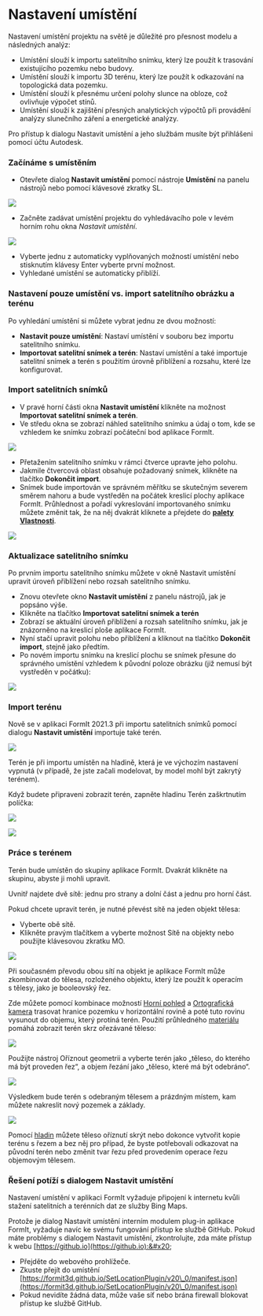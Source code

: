 # Nastavení umístění

Nastavení umístění projektu na světě je důležité pro přesnost modelu a následných analýz:

* Umístění slouží k importu satelitního snímku, který lze použít k trasování existujícího pozemku nebo budovy.
* Umístění slouží k importu 3D terénu, který lze použít k odkazování na topologická data pozemku.
* Umístění slouží k přesnému určení polohy slunce na obloze, což ovlivňuje výpočet stínů.
* Umístění slouží k zajištění přesných analytických výpočtů při provádění analýzy slunečního záření a energetické analýzy.

Pro přístup k dialogu Nastavit umístění a jeho službám musíte být přihlášeni pomocí účtu Autodesk.

### Začínáme s umístěním

* Otevřete dialog **Nastavit umístění** pomocí nástroje **Umístění** na panelu nástrojů nebo pomocí klávesové zkratky SL.

![](<../.gitbook/assets/location-toolbar (1).png>)

* Začněte zadávat umístění projektu do vyhledávacího pole v levém horním rohu okna _Nastavit umístění_.&#x20;

![](<../.gitbook/assets/location-step-1 (1).png>)

* Vyberte jednu z automaticky vyplňovaných možností umístění nebo stisknutím klávesy Enter vyberte první možnost.
* Vyhledané umístění se automaticky přiblíží.

### Nastavení pouze umístění vs. import satelitního obrázku a terénu

Po vyhledání umístění si můžete vybrat jednu ze dvou možností:

* **Nastavit pouze umístění**: Nastaví umístění v souboru bez importu satelitního snímku.
* **Importovat satelitní snímek a terén**: Nastaví umístění a také importuje satelitní snímek a terén s použitím úrovně přiblížení a rozsahu, které lze konfigurovat.

### Import satelitních snímků

* V pravé horní části okna **Nastavit umístění** klikněte na možnost **Importovat satelitní snímek a terén**.
* Ve středu okna se zobrazí náhled satelitního snímku a údaj o tom, kde se vzhledem ke snímku zobrazí počáteční bod aplikace FormIt.

![](../.gitbook/assets/location-step-2.png)

* Přetažením satelitního snímku v rámci čtverce upravte jeho polohu.
* Jakmile čtvercová oblast obsahuje požadovaný snímek, klikněte na tlačítko **Dokončit import**.
* Snímek bude importován ve správném měřítku se skutečným severem směrem nahoru a bude vystředěn na počátek kreslicí plochy aplikace FormIt. Průhlednost a pořadí vykreslování importovaného snímku můžete změnit tak, že na něj dvakrát kliknete a přejdete do [**palety Vlastnosti**](../formit-introduction/tool-bars.md).&#x20;

![](../.gitbook/assets/location-step-3.png)

### Aktualizace satelitního snímku

Po prvním importu satelitního snímku můžete v okně Nastavit umístění upravit úroveň přiblížení nebo rozsah satelitního snímku.

* Znovu otevřete okno **Nastavit umístění** z panelu nástrojů, jak je popsáno výše.
* Klikněte na tlačítko **Importovat satelitní snímek a terén**
* Zobrazí se aktuální úroveň přiblížení a rozsah satelitního snímku, jak je znázorněno na kreslicí ploše aplikace FormIt.
* Nyní stačí upravit polohu nebo přiblížení a kliknout na tlačítko **Dokončit import**, stejně jako předtím.
* Po novém importu snímku na kreslicí plochu se snímek přesune do správného umístění vzhledem k původní poloze obrázku (již nemusí být vystředěn v počátku):

![](../.gitbook/assets/location-step-4.png)

### Import terénu

Nově se v aplikaci FormIt 2021.3 při importu satelitních snímků pomocí dialogu **Nastavit umístění** importuje také terén.

![](../.gitbook/assets/terrain-button\_original.png)

Terén je při importu umístěn na hladině, která je ve výchozím nastavení vypnutá (v případě, že jste začali modelovat, by model mohl být zakrytý terénem).

Když budete připraveni zobrazit terén, zapněte hladinu Terén zaškrtnutím políčka:

![](<../.gitbook/assets/terrain-layer (1) (1).png>)

![](../.gitbook/assets/terrain\_solid.png)

### Práce s terénem

Terén bude umístěn do skupiny aplikace FormIt. Dvakrát klikněte na skupinu, abyste ji mohli upravit.

Uvnitř najdete dvě sítě: jednu pro strany a dolní část a jednu pro horní část.

Pokud chcete upravit terén, je nutné převést sítě na jeden objekt tělesa:

* Vyberte obě sítě.
* Klikněte pravým tlačítkem a vyberte možnost Sítě na objekty nebo použijte klávesovou zkratku MO.

![](../.gitbook/assets/terrain-mesh-context.png)

Při současném převodu obou sítí na objekt je aplikace FormIt může zkombinovat do tělesa, rozloženého objektu, který lze použít k operacím s tělesy, jako je booleovský řez.

Zde můžete pomocí kombinace možností [Horní pohled](orthographic-views.md) a [Ortografická kamera](orthographic-camera.md) trasovat hranice pozemku v horizontální rovině a poté tuto rovinu vysunout do objemu, který protíná terén. Použití průhledného [materiálu](materials.md) pomáhá zobrazit terén skrz ořezávané těleso:

![](../.gitbook/assets/terrain-cutter-before.png)

Použijte nástroj Oříznout geometrii a vyberte terén jako „těleso, do kterého má být proveden řez“, a objem řezání jako „těleso, které má být odebráno“.

![](../.gitbook/assets/terrain-cut-menu.png)

Výsledkem bude terén s odebraným tělesem a prázdným místem, kam můžete nakreslit nový pozemek a základy.

![](../.gitbook/assets/terrain-cutter-after.png)

Pomocí [hladin](layers.md) můžete těleso oříznutí skrýt nebo dokonce vytvořit kopie terénu s řezem a bez něj pro případ, že byste potřebovali odkazovat na původní terén nebo změnit tvar řezu před provedením operace řezu objemovým tělesem.

### Řešení potíží s dialogem Nastavit umístění

Nastavení umístění v aplikaci FormIt vyžaduje připojení k internetu kvůli stažení satelitních a terénních dat ze služby Bing Maps.

Protože je dialog Nastavit umístění interním modulem plug-in aplikace FormIt, vyžaduje navíc ke svému fungování přístup ke službě GitHub. Pokud máte problémy s dialogem Nastavit umístění, zkontrolujte, zda máte přístup k webu [https://github.io](https://github.io):&#x20;

* Přejděte do webového prohlížeče.
* Zkuste přejít do umístění [https://formit3d.github.io/SetLocationPlugin/v20\_0/manifest.json](https://formit3d.github.io/SetLocationPlugin/v20\_0/manifest.json)
* Pokud nevidíte žádná data, může vaše síť nebo brána firewall blokovat přístup ke službě GitHub.
